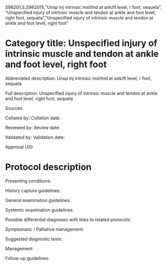 S96201,S,S96201S,"Unsp inj intrinsic msl/tnd at ank/ft level, r foot, sequela", "Unspecified injury of intrinsic muscle and tendon at ankle and foot level, right foot, sequela","Unspecified injury of intrinsic muscle and tendon at ankle and foot level, right foot"
# Category title: Unspecified injury of intrinsic muscle and tendon at ankle and foot level, right foot

Abbreviated description: Unsp inj intrinsic msl/tnd at ank/ft level, r foot, sequela

Full description: Unspecified injury of intrinsic muscle and tendon at ankle and foot level, right foot, sequela

Sources:

Collated by:
Collation date:

Reviewed by:
Review date:

Validated by:
Validation date:

Approval UID:

# Protocol description

Presenting conditions:

History capture guidelines:

General examination guidelines:

Systemic examination guidelines:

Possible differential diagnoses with links to related protocols:

Symptomatic / Palliative management:

Suggested diagnostic tests:

Management:

Follow-up guidelines:
